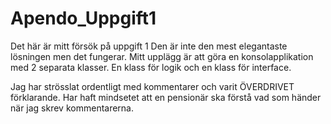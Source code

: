 # Apendo_Uppgift1 

Det här är mitt försök på uppgift 1 
Den är inte den mest elegantaste lösningen men det fungerar.
Mitt upplägg är att göra en konsolapplikation med 2 separata klasser.
En klass för logik och en klass för interface.

Jag har strösslat ordentligt med kommentarer och varit ÖVERDRIVET förklarande.
Har haft mindsetet att en pensionär ska förstå vad som händer när jag skrev kommentarerna.
